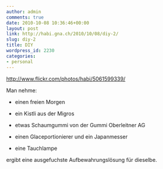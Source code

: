 ```yaml
---
author: admin
comments: true
date: 2010-10-08 10:36:46+00:00
layout: post
link: http://habi.gna.ch/2010/10/08/diy-2/
slug: diy-2
title: DIY
wordpress_id: 2230
categories:
- personal
---
```


http://www.flickr.com/photos/habi/5061599339/

Man nehme:





  * einen freien Morgen


  * ein Kistli aus der Migros


  * etwas Schaumgummi von der Gummi Oberleitner AG


  * einen Glaceportionierer und ein Japanmesser


  * eine Tauchlampe



ergibt eine ausgefuchste Aufbewahrungslösung für dieselbe.
